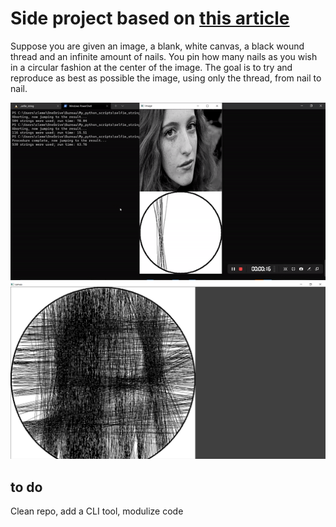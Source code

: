 # Side project based on [this article](https://datagenetics.com/blog/december12019/index.html)

Suppose you are given an image, a blank, white canvas, a black wound thread and an infinite amount of nails.
You pin how many nails as you wish in a circular fashion at the center of the image.
The goal is to try and reproduce as best as possible the image, using only the thread, from nail to nail. 

![](https://github.com/Clement-Lelievre/selfie_string/blob/master/repo_readme.gif)
![](https://github.com/Clement-Lelievre/selfie_string/blob/master/result.png)

## to do 

Clean repo, add a CLI tool, modulize code
